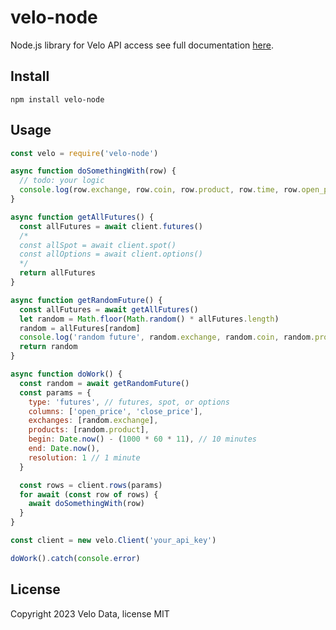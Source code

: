 # velo-node
Node.js library for Velo API access see full documentation [here](https://velodata.gitbook.io/velo-data-api/nodejs).

## Install
```
npm install velo-node
```

## Usage
```javascript
const velo = require('velo-node')

async function doSomethingWith(row) {
  // todo: your logic
  console.log(row.exchange, row.coin, row.product, row.time, row.open_price, row.close_price)
}

async function getAllFutures() {
  const allFutures = await client.futures()
  /*
  const allSpot = await client.spot()
  const allOptions = await client.options()
  */
  return allFutures
}

async function getRandomFuture() {
  const allFutures = await getAllFutures()
  let random = Math.floor(Math.random() * allFutures.length)
  random = allFutures[random]
  console.log('random future', random.exchange, random.coin, random.product, random.begin)
  return random
}

async function doWork() {
  const random = await getRandomFuture()
  const params = {
    type: 'futures', // futures, spot, or options
    columns: ['open_price', 'close_price'],
    exchanges: [random.exchange],
    products: [random.product],
    begin: Date.now() - (1000 * 60 * 11), // 10 minutes
    end: Date.now(),
    resolution: 1 // 1 minute
  }

  const rows = client.rows(params)
  for await (const row of rows) {
    await doSomethingWith(row)
  }
}

const client = new velo.Client('your_api_key')

doWork().catch(console.error)
```

## License
Copyright 2023 Velo Data, license MIT
